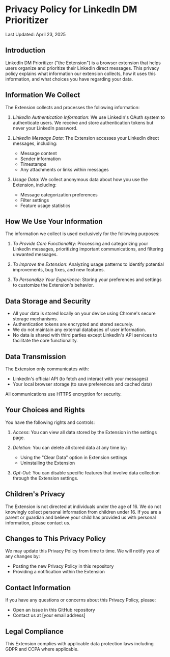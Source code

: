 # Privacy Policy for LinkedIn DM Prioritizer

Last Updated: April 23, 2025

## Introduction

LinkedIn DM Prioritizer ("the Extension") is a browser extension that helps users organize and prioritize their LinkedIn direct messages. This privacy policy explains what information our extension collects, how it uses this information, and what choices you have regarding your data.

## Information We Collect

The Extension collects and processes the following information:

1. *LinkedIn Authentication Information*: We use LinkedIn's OAuth system to authenticate users. We receive and store authentication tokens but never your LinkedIn password.

2. *LinkedIn Message Data*: The Extension accesses your LinkedIn direct messages, including:
   - Message content
   - Sender information
   - Timestamps
   - Any attachments or links within messages

3. *Usage Data*: We collect anonymous data about how you use the Extension, including:
   - Message categorization preferences
   - Filter settings
   - Feature usage statistics

## How We Use Your Information

The information we collect is used exclusively for the following purposes:

1. *To Provide Core Functionality*: Processing and categorizing your LinkedIn messages, prioritizing important communications, and filtering unwanted messages.

2. *To Improve the Extension*: Analyzing usage patterns to identify potential improvements, bug fixes, and new features.

3. *To Personalize Your Experience*: Storing your preferences and settings to customize the Extension's behavior.

## Data Storage and Security

- All your data is stored locally on your device using Chrome's secure storage mechanisms.
- Authentication tokens are encrypted and stored securely.
- We do not maintain any external databases of user information.
- No data is shared with third parties except LinkedIn's API services to facilitate the core functionality.

## Data Transmission

The Extension only communicates with:
- LinkedIn's official API (to fetch and interact with your messages)
- Your local browser storage (to save preferences and cached data)

All communications use HTTPS encryption for security.

## Your Choices and Rights

You have the following rights and controls:

1. *Access*: You can view all data stored by the Extension in the settings page.

2. *Deletion*: You can delete all stored data at any time by:
   - Using the "Clear Data" option in Extension settings
   - Uninstalling the Extension

3. *Opt-Out*: You can disable specific features that involve data collection through the Extension settings.

## Children's Privacy

The Extension is not directed at individuals under the age of 16. We do not knowingly collect personal information from children under 16. If you are a parent or guardian and believe your child has provided us with personal information, please contact us.

## Changes to This Privacy Policy

We may update this Privacy Policy from time to time. We will notify you of any changes by:
- Posting the new Privacy Policy in this repository
- Providing a notification within the Extension

## Contact Information

If you have any questions or concerns about this Privacy Policy, please:
- Open an issue in this GitHub repository
- Contact us at [your email address]

## Legal Compliance

This Extension complies with applicable data protection laws including GDPR and CCPA where applicable.
